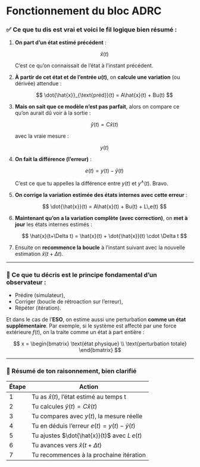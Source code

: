 # Fonctionnement du bloc ADRC

### ✅ Ce que tu dis est vrai et voici le fil logique bien résumé :

1. **On part d’un état estimé précédent** :

   $$
   \hat{x}(t)
   $$

   C’est ce qu’on connaissait de l’état à l’instant précédent.

2. **À partir de cet état et de l’entrée $u(t)$**, on **calcule une variation** (ou dérivée) attendue :

   $$
   \dot{\hat{x}}_{\text{préd}}(t) = A\hat{x}(t) + Bu(t)
   $$

3. **Mais on sait que ce modèle n’est pas parfait**, alors on compare ce qu’on aurait dû voir à la sortie :

   $$
   \hat{y}(t) = C\hat{x}(t)
   $$

   avec la vraie mesure :

   $$
   y(t)
   $$

4. **On fait la différence (l’erreur)** :

   $$
   e(t) = y(t) - \hat{y}(t)
   $$

   C’est ce que tu appelles la différence entre $y(t)$ et $y^\wedge(t)$. Bravo.

5. **On corrige la variation estimée des états internes avec cette erreur** :

   $$
   \dot{\hat{x}}(t) = A\hat{x}(t) + Bu(t) + L\,e(t)
   $$

6. **Maintenant qu’on a la variation complète (avec correction)**, on **met à jour** les états internes estimés :

   $$
   \hat{x}(t+\Delta t) = \hat{x}(t) + \dot{\hat{x}}(t) \cdot \Delta t
   $$

7. Ensuite on **recommence la boucle** à l’instant suivant avec la nouvelle estimation $\hat{x}(t+\Delta t)$.

---

### 🧠 Ce que tu décris est **le principe fondamental d’un observateur** :

* Prédire (simulateur),
* Corriger (boucle de rétroaction sur l’erreur),
* Répéter (itération).

Et dans le cas de l’**ESO**, on estime aussi une perturbation **comme un état supplémentaire**.
Par exemple, si le système est affecté par une force extérieure $f(t)$, on la traite comme un état à part entière :

$$
x = \begin{bmatrix}
\text{état physique} \\
\text{perturbation totale}
\end{bmatrix}
$$

---

### 📌 Résumé de ton raisonnement, bien clarifié

| Étape | Action                                           |
| ----- | ------------------------------------------------ |
| 1     | Tu as $\hat{x}(t)$, l’état estimé au temps t     |
| 2     | Tu calcules $\hat{y}(t) = C\hat{x}(t)$           |
| 3     | Tu compares avec $y(t)$, la mesure réelle        |
| 4     | Tu en déduis l’erreur $e(t) = y(t) - \hat{y}(t)$ |
| 5     | Tu ajustes $\dot{\hat{x}}(t)$ avec $L\,e(t)$     |
| 6     | Tu avances vers $\hat{x}(t+\Delta t)$            |
| 7     | Tu recommences à la prochaine itération          |
